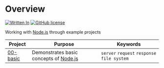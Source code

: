 # Overview

[![Written In](https://img.shields.io/badge/Written%20in-Node.js-026e00?style=flat&logo=Node.js)](https://nodejs.org/)
[![GitHub license](https://img.shields.io/badge/License-MIT-blue?style=flat)](https://mit-license.org/)

Working with [Node.js](https://nodejs.org/) through example projects

|Project |Purpose |Keywords |
|--------|--------|---------|
| [00-basic](./00-basic) | Demonstrates basic concepts of [Node.js](https://nodejs.org/) | `server` `request` `response` `file system` |
